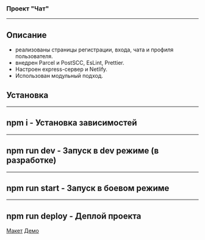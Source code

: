 ### Проект "Чат"

---

## Описание

- реализованы страницы регистрации, входа, чата и профиля пользователя.
- внедрен Parcel и PostSCC, EsLint, Prettier.
- Настроен express-сервер и Netlify.
- Использован модульный подход.

## Установка

---

## npm i - Установка зависимостей

---

## npm run dev - Запуск в dev режиме (в разработке)

---

## npm run start - Запуск в боевом режиме

---

## npm run deploy - Деплой проекта

[Макет](https://www.figma.com/file/24EUnEHGEDNLdOcxg7ULwV/Chat?node-id=0%3A1)
<a href='https://naughty-knuth-64d00f.netlify.app'>Демо</a>

